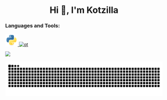 <h1 align="center">Hi 👋, I'm Kotzilla</h1>
<p align="left">
</p>

<h3 align="left">Languages and Tools:</h3>
<p align="left"> </a> <a href="https://www.python.org" target="_blank" rel="noreferrer"> <img src="https://raw.githubusercontent.com/devicons/devicon/master/icons/python/python-original.svg" alt="python" width="40" height="40"/> </a> <a href="https://www.qt.io/" target="_blank" rel="noreferrer"> <img src="https://upload.wikimedia.org/wikipedia/commons/0/0b/Qt_logo_2016.svg" alt="qt" width="40" height="40"/> </a> </p>

<a href="last.fm/user/thekotzilla"> <img src="https://img.shields.io/badge/My_last.fm-profile-blue?logo=lastdotfm&logoColor=red"/> </a>




<img src="https://github.com/ktzla/ktzla/raw/refs/heads/output/github-contribution-grid-snake-dark.svg">
